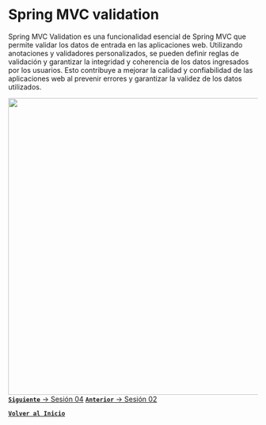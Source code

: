 # Spring MVC validation
Spring MVC Validation es una funcionalidad esencial de Spring MVC que permite validar los datos de entrada en las aplicaciones web. Utilizando anotaciones y validadores personalizados, se pueden definir reglas de validación y garantizar la integridad y coherencia de los datos ingresados por los usuarios. Esto contribuye a mejorar la calidad y confiabilidad de las aplicaciones web al prevenir errores y garantizar la validez de los datos utilizados.

<img align="right" src="https://cdn-icons-png.flaticon.com/512/5145/5145588.png" width="600"/>

<br>

[**`Siguiente`** -> Sesión 04](../Sesion4)
[**`Anterior`** -> Sesión 02](../Sesion2)
<br>

[**`Volver al Inicio`**](../../../)